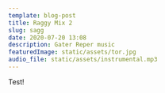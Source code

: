 ```yaml
---
template: blog-post
title: Raggy Mix 2
slug: sagg
date: 2020-07-20 13:08
description: Gater Reper music
featuredImage: static/assets/tor.jpg
audio_file: static/assets/instrumental.mp3
---
```





Test!
